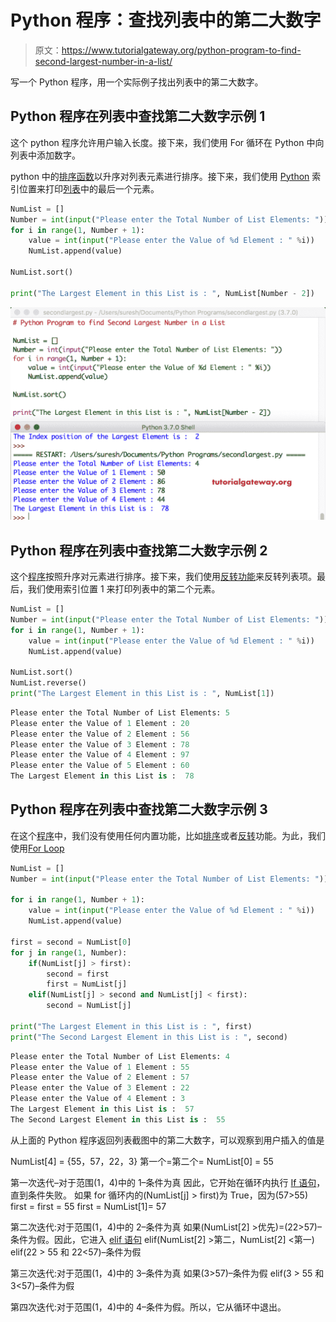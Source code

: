 # Python 程序：查找列表中的第二大数字

> 原文：<https://www.tutorialgateway.org/python-program-to-find-second-largest-number-in-a-list/>

写一个 Python 程序，用一个实际例子找出列表中的第二大数字。

## Python 程序在列表中查找第二大数字示例 1

这个 python 程序允许用户输入长度。接下来，我们使用 For 循环在 Python 中向列表中添加数字。

python 中的[排序函数](https://www.tutorialgateway.org/python-sort-list-function/)以升序对列表元素进行排序。接下来，我们使用 [Python](https://www.tutorialgateway.org/python-tutorial/) 索引位置来打印[列表](https://www.tutorialgateway.org/python-list/)中的最后一个元素。

```py
NumList = []
Number = int(input("Please enter the Total Number of List Elements: "))
for i in range(1, Number + 1):
    value = int(input("Please enter the Value of %d Element : " %i))
    NumList.append(value)

NumList.sort()

print("The Largest Element in this List is : ", NumList[Number - 2])
```

![Python Program to find Second Largest Number in a List 1](img/73df4968880efe2ed24255f3465befa5.png)

## Python 程序在列表中查找第二大数字示例 2

这个[程序](https://www.tutorialgateway.org/python-programming-examples/)按照升序对元素进行排序。接下来，我们使用[反转功能](https://www.tutorialgateway.org/python-reverse-list-function/)来反转列表项。最后，我们使用索引位置 1 来打印列表中的第二个元素。

```py
NumList = []
Number = int(input("Please enter the Total Number of List Elements: "))
for i in range(1, Number + 1):
    value = int(input("Please enter the Value of %d Element : " %i))
    NumList.append(value)

NumList.sort()
NumList.reverse()
print("The Largest Element in this List is : ", NumList[1])
```

```py
Please enter the Total Number of List Elements: 5
Please enter the Value of 1 Element : 20
Please enter the Value of 2 Element : 56
Please enter the Value of 3 Element : 78
Please enter the Value of 4 Element : 97
Please enter the Value of 5 Element : 60
The Largest Element in this List is :  78
```

## Python 程序在列表中查找第二大数字示例 3

在这个[程序](https://www.tutorialgateway.org/python-programming-examples/)中，我们没有使用任何内置功能，比如[排序](https://www.tutorialgateway.org/python-sort/)或者[反转](https://www.tutorialgateway.org/python-reverse-list-function/)功能。为此，我们使用[For Loop](https://www.tutorialgateway.org/python-for-loop/)

```py
NumList = []
Number = int(input("Please enter the Total Number of List Elements: "))

for i in range(1, Number + 1):
    value = int(input("Please enter the Value of %d Element : " %i))
    NumList.append(value)

first = second = NumList[0]
for j in range(1, Number):
    if(NumList[j] > first):
        second = first
        first = NumList[j]
    elif(NumList[j] > second and NumList[j] < first):
        second = NumList[j]

print("The Largest Element in this List is : ", first)
print("The Second Largest Element in this List is : ", second)
```

```py
Please enter the Total Number of List Elements: 4
Please enter the Value of 1 Element : 55
Please enter the Value of 2 Element : 57
Please enter the Value of 3 Element : 22
Please enter the Value of 4 Element : 3
The Largest Element in this List is :  57
The Second Largest Element in this List is :  55
```

从上面的 Python 程序返回列表截图中的第二大数字，可以观察到用户插入的值是

NumList[4] = {55，57，22，3}
第一个=第二个= NumList[0] = 55

第一次迭代–对于范围(1，4)中的 1–条件为真
因此，它开始在循环内执行 [If 语句](https://www.tutorialgateway.org/python-if-statement/)，直到条件失败。
如果 for 循环内的(NumList[j] > first)为 True，因为(57>55)
first = first = 55
first = NumList[1]= 57

第二次迭代:对于范围(1，4)中的 2–条件为真
如果(NumList[2] >优先)=(22>57)–条件为假。因此，它进入 [elif 语句](https://www.tutorialgateway.org/python-elif-statement/)
elif(NumList[2] >第二，NumList[2] <第一)
elif(22 > 55 和 22<57)–条件为假

第三次迭代:对于范围(1，4)中的 3–条件为真
如果(3>57)–条件为假
elif(3 > 55 和 3<57)–条件为假

第四次迭代:对于范围(1，4)中的 4–条件为假。所以，它从循环中退出。